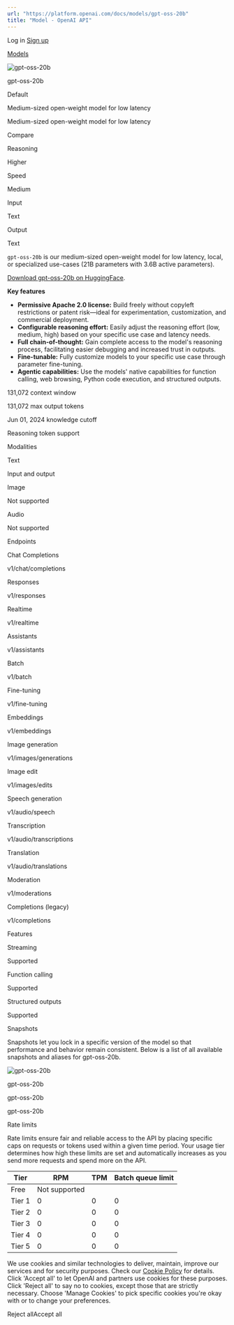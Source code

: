 ```yaml
---
url: "https://platform.openai.com/docs/models/gpt-oss-20b"
title: "Model - OpenAI API"
---
```


Log in [Sign up](https://platform.openai.com/signup)

[Models](https://platform.openai.com/docs/models)

![gpt-oss-20b](https://cdn.openai.com/API/docs/images/model-page/model-icons/gpt-oss-20b.png)

gpt-oss-20b

Default

Medium-sized open-weight model for low latency

Medium-sized open-weight model for low latency

Compare

Reasoning

Higher

Speed

Medium

Input

Text

Output

Text

`gpt-oss-20b` is our medium-sized open-weight model for low latency, local, or
specialized use-cases (21B parameters with 3.6B active parameters).

[Download gpt-oss-20b on HuggingFace](https://huggingface.co/openai/gpt-oss-20b).

**Key features**

- **Permissive Apache 2.0 license:** Build freely without copyleft restrictions or patent risk—ideal for experimentation, customization, and commercial deployment.
- **Configurable reasoning effort:** Easily adjust the reasoning effort (low, medium, high) based on your specific use case and latency needs.
- **Full chain-of-thought:** Gain complete access to the model's reasoning process, facilitating easier debugging and increased trust in outputs.
- **Fine-tunable:** Fully customize models to your specific use case through parameter fine-tuning.
- **Agentic capabilities:** Use the models' native capabilities for function calling, web browsing, Python code execution, and structured outputs.

131,072 context window

131,072 max output tokens

Jun 01, 2024 knowledge cutoff

Reasoning token support

Modalities

Text

Input and output

Image

Not supported

Audio

Not supported

Endpoints

Chat Completions

v1/chat/completions

Responses

v1/responses

Realtime

v1/realtime

Assistants

v1/assistants

Batch

v1/batch

Fine-tuning

v1/fine-tuning

Embeddings

v1/embeddings

Image generation

v1/images/generations

Image edit

v1/images/edits

Speech generation

v1/audio/speech

Transcription

v1/audio/transcriptions

Translation

v1/audio/translations

Moderation

v1/moderations

Completions (legacy)

v1/completions

Features

Streaming

Supported

Function calling

Supported

Structured outputs

Supported

Snapshots

Snapshots let you lock in a specific version of the model so that performance and behavior remain consistent. Below is a list of all available snapshots and aliases for gpt-oss-20b.

![gpt-oss-20b](https://cdn.openai.com/API/docs/images/model-page/model-icons/gpt-oss-20b.png)

gpt-oss-20b

gpt-oss-20b

gpt-oss-20b

Rate limits

Rate limits ensure fair and reliable access to the API by placing specific caps on requests or tokens used within a given time period. Your usage tier determines how high these limits are set and automatically increases as you send more requests and spend more on the API.

| Tier | RPM | TPM | Batch queue limit |
| --- | --- | --- | --- |
| Free | Not supported |
| Tier 1 | 0 | 0 | 0 |
| Tier 2 | 0 | 0 | 0 |
| Tier 3 | 0 | 0 | 0 |
| Tier 4 | 0 | 0 | 0 |
| Tier 5 | 0 | 0 | 0 |

We use cookies and similar technologies to deliver, maintain, improve our services and for security purposes. Check our [Cookie Policy](https://openai.com/policies/cookie-policy) for details. Click 'Accept all' to let OpenAI and partners use cookies for these purposes. Click 'Reject all' to say no to cookies, except those that are strictly necessary. Choose 'Manage Cookies' to pick specific cookies you're okay with or to change your preferences.

Reject allAccept all